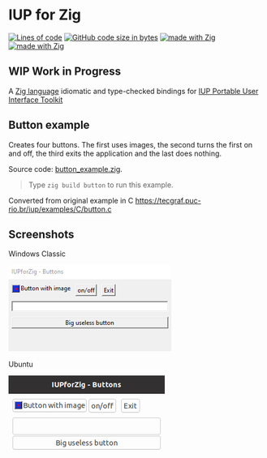 # IUP for Zig
[![Lines of code](https://img.shields.io/tokei/lines/github/batiati/IUPforZig)]()
[![GitHub code size in bytes](https://img.shields.io/github/languages/code-size/batiati/IUPforZig)]()
[![made with Zig](https://img.shields.io/badge/made%20with%20%E2%9D%A4%20-Zig-orange)]()
[![made with Zig](https://img.shields.io/badge/unlicensed-public%20domain-brightgreen)]()

## WIP Work in Progress

A [Zig language](https://ziglang.org/) idiomatic and type-checked bindings for [IUP Portable User Interface Toolkit](https://tecgraf.puc-rio.br/iup/)

## Button example

Creates four buttons.
The first uses images, the second turns the first on and off, the third exits the application and the last does nothing.

Source code: [button_example.zig](../src/button_example.zig).

> Type `zig build button` to run this example.

Converted from original example in C
https://tecgraf.puc-rio.br/iup/examples/C/button.c

## Screenshots

Windows Classic

![Button Windows](ButtonWindows.gif)

Ubuntu

![Button Ubuntu](ButtonUbuntu.gif)
